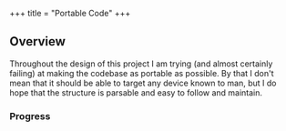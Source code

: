 +++
title = "Portable Code"
+++

## Overview
Throughout the design of this project I am trying (and almost certainly failing) at making the codebase as portable as possible. By that I don't mean that it should be able to target any device known to man, but I do hope that the structure is parsable and easy to follow and maintain.

### Progress